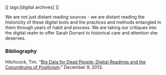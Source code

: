 [[
tags:[digital archives]
]]

We are not just distant reading sources - we are distant reading the historicity of these digital tools and the practices and methods entangled in them through years of habit and process. We are taking our critiques into the digital realm to offer Sarah Durrant to historical care and attention she deserves. 

### Bibliography
Hitchcock, Tim. "[Big Data for Dead People: Digital Readings and the Conundrums of Positivism](http://historyonics.blogspot.ca/2013/12/big-data-for-dead-people-digital.html)." December 9, 2013.